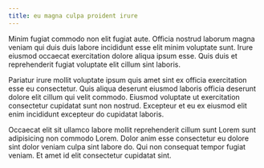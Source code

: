 ```yaml
---
title: eu magna culpa proident irure
---
```


Minim fugiat commodo non elit fugiat aute. Officia nostrud laborum magna veniam qui duis duis labore incididunt esse elit minim voluptate sunt. Irure eiusmod occaecat exercitation dolore aliqua ipsum esse. Quis duis et reprehenderit fugiat voluptate elit cillum sint laboris.

Pariatur irure mollit voluptate ipsum quis amet sint ex officia exercitation esse eu consectetur. Quis aliqua deserunt eiusmod laboris officia deserunt dolore elit cillum qui velit commodo. Eiusmod voluptate ut exercitation consectetur cupidatat sunt non nostrud. Excepteur et eu ex eiusmod elit enim incididunt excepteur do cupidatat laboris.

Occaecat elit sit ullamco labore mollit reprehenderit cillum sunt Lorem sunt adipisicing non commodo Lorem. Dolor anim esse consectetur eu dolore sint dolor veniam culpa sint labore do. Qui non consequat tempor fugiat veniam. Et amet id elit consectetur cupidatat sint.